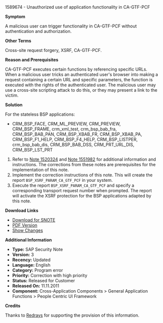 1589674 - Unauthorized use of application functionality in CA-GTF-PCF

**Symptom**

A malicious user can trigger functionality in CA-GTF-PCF without authentication and authorization.

**Other Terms**

Cross-site request forgery, XSRF, CA-GTF-PCF.

**Reason and Prerequisites**

CA-GTF-PCF executes certain functions by referencing specific URLs. When a malicious user tricks an authenticated user's browser into making a request containing a certain URL and specific parameters, the function is executed with the rights of the authenticated user. The malicious user may use a cross-site scripting attack to do this, or they may present a link to the victim.

**Solution**

For the stateless BSP applications:

- CRM_BSP_FACE, CRM_ML_PREVIEW, CRM_PREVIEW, CRM_BSP_FRAME, crm_xml_test, crm_bsp_bab_fra, CRM_BSP_BAB_PAN, CRM_BSP_XBAB_FR, CRM_BSP_XBAB_PA, CRM_BSP_F1_HELP, CRM_BSP_F4_HELP, CRM_BSP_LISTPER, crm_bsp_bab_dis, CRM_BSP_BAB_DSS, CRM_PRT_URL_DIS, CRM_BSP_LST_PRT

1. Refer to [Note 1520324](https://me.sap.com/corrins/0001520324) and [Note 1551982](https://me.sap.com/corrins/0001551982) for additional information and instructions. The corrections from these notes are prerequisites for the implementation of this note.
2. Implement the correction instructions of this note. This will create the report `BSP_XSRF_PARAM_CA_GTF_PCF` in your system.
3. Execute the report `BSP_XSRF_PARAM_CA_GTF_PCF` and specify a corresponding transport request number when prompted. The report will activate the XSRF protection for the BSP applications adapted by this note.

**Download Links**

- [Download for SNOTE](https://notesdownloads.sap.com/note/0040000009436732017)
- [PDF Version](https://userapps.support.sap.com/sap/support/sfm/notes/print/0001589674?language=en-US&token=E479B07EA2382C381F3C98181647FAB2)
- [Show Changes](https://me.sap.com/notesLatestChanges/0001589674/E/diff)

**Additional Information**

- **Type:** SAP Security Note
- **Version:** 3
- **Recency:** Updated
- **Language:** English
- **Category:** Program error
- **Priority:** Correction with high priority
- **Status:** Released for Customer
- **Released On:** 11.11.2011
- **Component:** Cross-Application Components > General Application Functions > People Centric UI Framework

**Credits**

Thanks to [Redrays](https://redrays.io) for supporting the provision of this information.